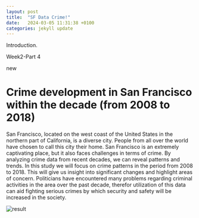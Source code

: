 ```yaml
---
layout: post
title:  "SF Data Crime!"
date:   2024-03-05 11:31:38 +0100
categories: jekyll update
---
```

Introduction.

Week2-Part 4


new

<p>
<h1>Crime development in San Francisco within the decade (from 2008 to 2018)</h1>

San Francisco, located on the west coast of the United States in the northern part of California, is a diverse city. People from all over the world have chosen to call this city their home. San Francisco is an extremely captivating place, but it also faces challenges in terms of crime. By analyzing crime data from recent decades, we can reveal patterns and trends. In this study we will focus on crime patterns in the period from 2008 to 2018. This will give us insight into significant changes and highlight areas of concern. Politicians have encountered many problems regarding criminal activities in the area over the past decade, therefor  utilization of this data can aid fighting serious crimes by which security and safety will be increased in the society.
 

<img src="/Assignment-2/images/week2-4.png" alt="result" />

